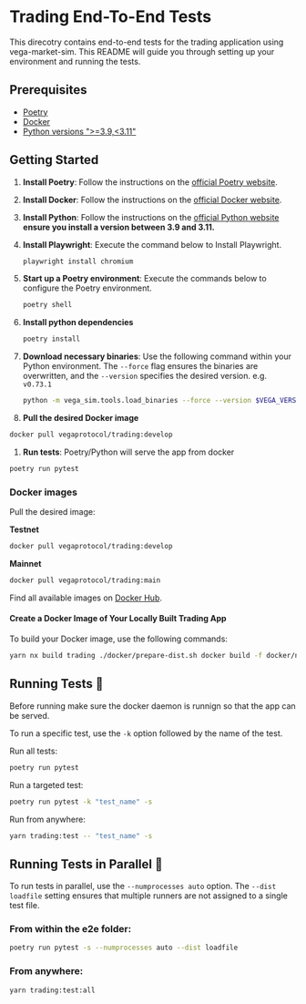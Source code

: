 # Trading End-To-End Tests

This direcotry contains end-to-end tests for the trading application using vega-market-sim. This README will guide you through setting up your environment and running the tests.

## Prerequisites

- [Poetry](https://python-poetry.org/docs/#installing-with-the-official-installer)
- [Docker](https://www.docker.com/)
- [Python versions ">=3.9,<3.11"](https://www.python.org/)

## Getting Started

1. **Install Poetry**: Follow the instructions on the [official Poetry website](https://python-poetry.org/docs/#installing-with-the-official-installer).

1. **Install Docker**: Follow the instructions on the [official Docker website](https://docs.docker.com/desktop/).
1. **Install Python**: Follow the instructions on the [official Python website](https://www.python.org/)
   **ensure you install a version between 3.9 and 3.11.**
1. **Install Playwright**:
   Execute the command below to Install Playwright.

   ```bash
   playwright install chromium
   ```

1. **Start up a Poetry environment**:
   Execute the commands below to configure the Poetry environment.

   ```bash
   poetry shell
   ```

1. **Install python dependencies**

   ```bash
   poetry install
   ```

1. **Download necessary binaries**:
   Use the following command within your Python environment. The `--force` flag ensures the binaries are overwritten, and the `--version` specifies the desired version. e.g. `v0.73.1`

   ```bash
   python -m vega_sim.tools.load_binaries --force --version $VEGA_VERSION
   ```

1. **Pull the desired Docker image**

```bash
docker pull vegaprotocol/trading:develop
```

1. **Run tests**: Poetry/Python will serve the app from docker

```bash
poetry run pytest
```

### Docker images

Pull the desired image:

**Testnet**

```bash
docker pull vegaprotocol/trading:develop
```

**Mainnet**

```bash
docker pull vegaprotocol/trading:main
```

Find all available images on [Docker Hub](https://hub.docker.com/r/vegaprotocol/trading/tags).

#### Create a Docker Image of Your Locally Built Trading App

To build your Docker image, use the following commands:

```bash
yarn nx build trading ./docker/prepare-dist.sh docker build -f docker/node-outside-docker.Dockerfile --build-arg APP=trading --build-arg ENV_NAME=stagnet1 -t vegaprotocol/trading:latest .
```

## Running Tests 🧪

Before running make sure the docker daemon is runnign so that the app can be served.

To run a specific test, use the `-k` option followed by the name of the test.

Run all tests:

```bash
poetry run pytest
```

Run a targeted test:

```bash
poetry run pytest -k "test_name" -s
```

Run from anywhere:

```bash
yarn trading:test -- "test_name" -s
```

## Running Tests in Parallel 🔢

To run tests in parallel, use the `--numprocesses auto` option. The `--dist loadfile` setting ensures that multiple runners are not assigned to a single test file.

### From within the e2e folder:

```bash
poetry run pytest -s --numprocesses auto --dist loadfile
```

### From anywhere:

```bash
yarn trading:test:all
```
